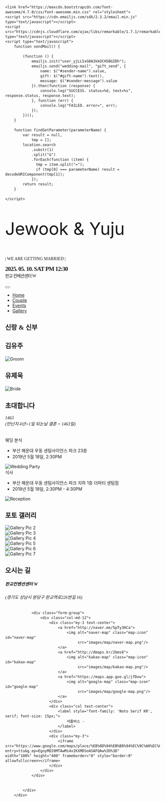 <html lang="en-US">
<head>
    <meta charset="UTF-8">
    <meta content="IE=edge" http-equiv="X-UA-Compatible">
    <meta content="width=device-width, initial-scale=1" name="viewport">
    <title>유제욱과 김유주의 결혼식</title>
    <meta content="유제욱과 김유주의 결혼식에 와서 축하해주세요~!" name="description"/>
    <meta property="og:image" content="images/pic2.jpeg">
    <meta property="fb:app_id" content="781066922265598" />
    <meta property="fb:admins" content="Choi.Anderson"/>
    <link href="images/favicon/apple-touch-icon.png" rel="apple-touch-icon" sizes="180x180">
    <link href="images/favicon/favicon-32x32.png" rel="icon" sizes="32x32" type="image/png">
    <link href="images/favicon/favicon-16x16.png" rel="icon" sizes="16x16" type="image/png">
    <link href="https://fonts.googleapis.com/css?family=Dosis:400,500" rel="stylesheet">
    <link href="https://fonts.googleapis.com/css?family=Great+Vibes" rel="stylesheet">
    <link href="css/ekko-lightbox.css" rel="stylesheet">
    <link href="styles/main.css" rel="stylesheet">
    <link href="https://fonts.googleapis.com/css?family=Gamja+Flower|Gugi|Noto+Serif+KR|Stylish|Sunflower:300"
          rel="stylesheet">
    <script src="https://code.jquery.com/jquery-2.2.1.js"></script>


    <link href="https://maxcdn.bootstrapcdn.com/font-awesome/4.7.0/css/font-awesome.min.css" rel="stylesheet">
    <script src="https://cdn.emailjs.com/sdk/2.3.2/email.min.js" type="text/javascript"></script>
    <script src="https://cdnjs.cloudflare.com/ajax/libs/remarkable/1.7.1/remarkable.js" type="text/javascript"></script>
    <script type="text/javascript">
        function sendMail() {

            (function () {
                emailjs.init("user_yjLL5xG0A3kkOCH5BGIDh");
                emailjs.send("wedding-mail", "gift_send", {
                    name: $("#sender-name").value,
                    gift: $("#gift-name").text(),
                    message: $("#sender-message").value
                }).then(function (response) {
                    console.log("SUCCESS. status=%d, text=%s", response.status, response.text);
                }, function (err) {
                    console.log("FAILED. error=", err);
                });
            })();
        }

        function findGetParameter(parameterName) {
            var result = null,
                tmp = [];
            location.search
                .substr(1)
                .split("&")
                .forEach(function (item) {
                  tmp = item.split("=");
                  if (tmp[0] === parameterName) result = decodeURIComponent(tmp[1]);
                });
            return result;
        }

    </script>
</head>

<body id="top">
<header></header>
<div id="fb-root"></div>
<script async defer crossorigin="anonymous" src="https://connect.facebook.net/ko_KR/sdk.js#xfbml=1&version=v3.2"></script>
<div class="page-content">
    <div class="div">
        <div class="ww-home-page" id="home">
            <div class="ww-wedding-announcement d-flex align-items-center justify-content-start">
                <div class="container ww-announcement-container">
                    <p class="ww-couple-name ww-title" style="font-size:4.0em">Jewook & Yuju</p>
                    <p class="h2 mt-5 ww-title" style="font-family: 'Gugi', cursive; font-size:1.0em">
                        | WE ARE GETTING MARRIED |
                    </p>
                    <p class="h2 mt-5 ww-title"
                       style="font-family: 'Noto Serif KR', serif; font-size:1.0em; letter-spacing:-1px">
                        <b style="font-size:1.4em;">2025. 05. 10. SAT PM 12:30</b>
                        <br>판교 컨베션센터 W
                    </p>
                </div>
            </div>
        </div>
        <div class="ww-nav-bar sticky-top bg-light">
            <nav class="navbar navbar-expand-lg navbar-light">
                <div class="container">
                    <button aria-controls="ww-navbarNav" aria-expanded="false" aria-label="Toggle navigation"
                            class="navbar-toggler"
                            data-target="#ww-navbarNav" data-toggle="collapse" type="button">
                        <span class="navbar-toggler-icon"></span>
                    </button>
                    <div class="collapse navbar-collapse text-uppercase" id="ww-navbarNav">
                        <ul class="navbar-nav ml-auto">
                            <li class="nav-item"><a class="nav-link smooth-scroll" href="#home">Home</a></li>
                            <li class="nav-item"><a class="nav-link smooth-scroll" href="#couple">Couple</a></li>
                            <li class="nav-item"><a class="nav-link smooth-scroll" href="#events">Events</a></li>
                            <li class="nav-item"><a class="nav-link smooth-scroll" href="#gallery">Gallery</a></li>
                        </ul>
                    </div>
                </div>
            </nav>
        </div>
        <div class="ww-section" id="couple">
            <div class="container">
                <h2 class="h1 text-center pb-3 ww-title" style="font-family: 'Noto Serif KR', serif;">신랑 & 신부</h2>
                <div class="row text-center">
                    <div class="col-md-6">
                        <div class="mt-3">
                            <h3 class="h2 ww-title" style="font-family: 'Sunflower', sans-serif; font-size:1.5em">
                                김유주</h3>
                            <img alt="Groom" class="img-fluid" src=""/>
                        </div>
                    </div>
                    <div class="col-md-6">
                        <div class="mt-3">
                            <h3 class="h2 ww-title" style="font-family: 'Sunflower', sans-serif; font-size:1.5em">
                                유제욱</h3>
                            <img alt="Bride" class="img-fluid" src=""/>
                        </div>
                    </div>
                </div>
            </div>
        </div>
        <div class="ww-section bg-light" id="events">
            <div class="container ww-wedding-event">
                <h2 class="h1 text-center pb-3 ww-title" style="font-family: 'Noto Serif KR', serif;">초대합니다</h2>
                    <div class="col text-center mb-5">
                        <h6 style="font-family: 'Noto Serif KR', serif;">
                            1463<br>
                            (만난지 4년+1일 되는날 결혼 = 1463일)
                        </h6>
                    </div>
                <div class="row">
                    <div class="col-md-7 col-sm-12">
                        <div class="my-3">
                            <div class="h4">웨딩 본식</div>
                            <ul>
                                <li>
                                    <i class="text-muted fas fa-map-marker-alt"></i>
                                    <span class="pl-2 text-muted">부산 해운대 우동 센텀사이언스 파크 23층</span>
                                </li>
                                <li class="pt-2">
                                    <i class="text-muted far fa-calendar-alt"></i>
                                    <span class="pl-2 text-muted">2019년 5월 18일, 2:30PM</span>
                                </li>
                            </ul>
                        </div>
                    </div>
                    <div class="col-md-5 col-sm-12">
                        <div class="my-3">
                            <img alt="Wedding Party" class="img-fluid" src=""/>
                        </div>
                    </div>
                </div>
                <div class="row">
                    <div class="col-md-7 col-sm-12">
                        <div class="my-3">
                            <div class="h4">식사</div>
                            <ul>
                                <li>
                                    <i class="text-muted fas fa-map-marker-alt "></i>
                                    <span class="pl-2 text-muted">부산 해운대 우동 센텀사이언스 파크 지하 1층 더파티 센텀점</span>
                                </li>
                                <li class="pt-2">
                                    <i class="text-muted far fa-calendar-alt "></i>
                                    <span class="pl-2 text-muted">2019년 5월 18일, 2:30PM - 4:30PM</span>
                                </li>
                            </ul>
                        </div>
                    </div>
                    <div class="col-md-5 col-sm-12">
                        <div class="my-3"><img alt="Reception" class="img-fluid" src=""/></div>
                    </div>
                </div>
            </div>
        </div>
        <div class="ww-section" id="gallery">
            <div class="ww-photo-gallery">
                <div class="container">
                    <h2 class="h1 text-center pb-3 ww-title" style="font-family: 'Noto Serif KR', serif;">포토 갤러리</h2>
                    <div class="ww-gallery">
                        <div class="card-columns">
                            <div class="card" data-groups="[&quot;party&quot;,&quot;wedding&quot;]">
                                <a data-gallery="ww-gallery" data-toggle="lightbox">
                                    <img alt="Gallery Pic 2" class="img-fluid" src=""/>
                                </a>
                            </div>
                            <div class="card" data-groups="[&quot;vacation&quot;]">
                                <a data-gallery="ww-gallery" data-toggle="lightbox">
                                    <img alt="Gallery Pic 3" class="img-fluid" src=""/>
                                </a>
                            </div>
                            <div class="card" data-groups="[&quot;party&quot;,&quot;vacation&quot;]">
                                <a data-gallery="ww-gallery" data-toggle="lightbox">
                                    <img alt="Gallery Pic 4" class="img-fluid" src=""/>
                                </a>
                            </div>
                            <div class="card" data-groups="[&quot;vacation&quot;]">
                                <a data-gallery="ww-gallery" data-toggle="lightbox">
                                    <img alt="Gallery Pic 5" class="img-fluid" src=""/>
                                </a>
                            </div>
                            <div class="card"
                                 data-groups="[&quot;wedding&quot;,&quot;ceremony&quot;,&quot;party&quot;]">
                                <a data-gallery="ww-gallery" data-toggle="lightbox">
                                    <img alt="Gallery Pic 6" class="img-fluid" src=""/>
                                </a>
                            </div>
                            <div class="card" data-groups="[&quot;vacation&quot;]">
                                <a data-gallery="ww-gallery" data-toggle="lightbox">
                                    <img alt="Gallery Pic 7" class="img-fluid" src=""/>
                                </a>
                            </div>
                        </div>
                    </div>
                </div>
            </div>
        </div>
        <div class="ww-section ww-rsvp-detail" id="map">
            <div class="container">
                <div class="col text-center">
                    <h2 class="h1 text-center pb-3 ww-title" style="font-family: 'Noto Serif KR', serif;">오시는 길</h2>
                    <div>
                        <h5 style="font-family: 'Noto Serif KR', serif;">판교컨벤션센터 W</h5>
                        <h6 style="font-family: 'Noto Serif KR', serif;">(경기도 성남시 분당구 판교역로226번길 16)</h6>
                    </div>
                </div>

                <div class="form-group">
                    <div class="col-md-12">
                        <div class="my-3 text-center">
                            <a href="http://naver.me/5pTy3HCa">
                                <img alt="naver-map" class="map-icon" id="naver-map"
                                     src="images/map/naver-map.png"/>
                            </a>
                            <a href="http://dmaps.kr/2bms8">
                                <img alt="kakao-map" class="map-icon" id="kakao-map"
                                     src="images/map/kakao-map.png"/>
                            </a>
                            <a href="https://maps.app.goo.gl/jfDxw">
                                <img alt="google-map" class="map-icon" id="google-map"
                                     src="images/map/google-map.png"/>
                            </a>
                        </div>
                        <div class="col text-center">
                            <label style="font-family: 'Noto Serif KR', serif; font-size: 15px;">
                                셔틀버스 - 
                            </label>
                        </div>
                        <div class="my-3">
                            <iframe src="https://www.google.com/maps/place/%EB%8D%94%EB%B8%94%EC%9C%A0%EC%8A%A4%ED%80%98%EC%96%B4%EC%BB%A8%EB%B2%A4%EC%85%98/data=!4m6!3m5!1s0x357ca7e540109215:0x192fc7c81979cbac!8m2!3d37.4005556!4d127.1113889!16s%2Fg%2F11bw5w3lfd?entry=ttu&g_ep=EgoyMDI0MTAwMi4xIKXMDSoASAFQAw%3D%3D" 
    width="100%" height="400" frameborder="0" style="border:0" allowfullscreen></iframe>
                        </div>
                    </div>
                </div>


            </div>
        </div>


<footer></footer>
<script src="https://code.jquery.com/jquery-3.3.1.js"></script>
<script src="https://cdnjs.cloudflare.com/ajax/libs/popper.js/1.12.9/umd/popper.min.js"></script>
<script src="https://maxcdn.bootstrapcdn.com/bootstrap/4.0.0/js/bootstrap.min.js"></script>
<script src="js/aos.js"></script>
<script src="js/parallax.min.js"></script>
<script src="js/ekko-lightbox.min.js"></script>
<script src="scripts/main.js"></script>


